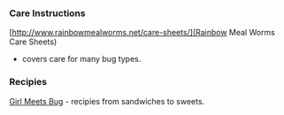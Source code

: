 ### Care Instructions
[http://www.rainbowmealworms.net/care-sheets/](Rainbow Meal Worms Care Sheets) 
- covers care for many bug types.


### Recipies
[Girl Meets Bug](http://edibug.wordpress.com/recipes/) - recipies from
sandwiches to sweets.
